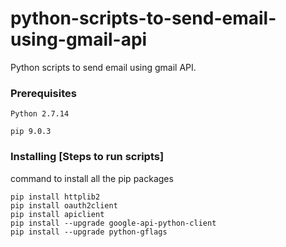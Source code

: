 # python-scripts-to-send-email-using-gmail-api
Python scripts to send email using gmail API.

### Prerequisites

```
Python 2.7.14
```

```
pip 9.0.3
```
### Installing [Steps to run scripts]

command to install all the pip packages

```
pip install httplib2
pip install oauth2client
pip install apiclient
pip install --upgrade google-api-python-client
pip install --upgrade python-gflags
```

